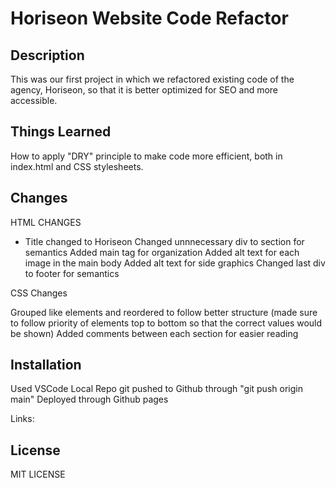 # Horiseon Website Code Refactor

## Description

This was our first project in which we refactored existing code of the agency, Horiseon, so that it is better optimized for SEO and more accessible.

## Things Learned

How to apply "DRY" principle to make code more efficient, both in index.html and CSS stylesheets.

## Changes

HTML CHANGES

* Title changed to Horiseon
Changed unnnecessary div to section for semantics
Added main tag for organization
Added alt text for each image in the main body
Added alt text for side graphics
Changed last div to footer for semantics

CSS Changes

Grouped like elements and reordered to follow better structure (made sure to follow priority of elements top to bottom so that the correct values would be shown)
Added comments between each section for easier reading


## Installation

Used VSCode
Local Repo git pushed to Github through "git push origin main"
Deployed through Github pages

Links:

## License

MIT LICENSE
